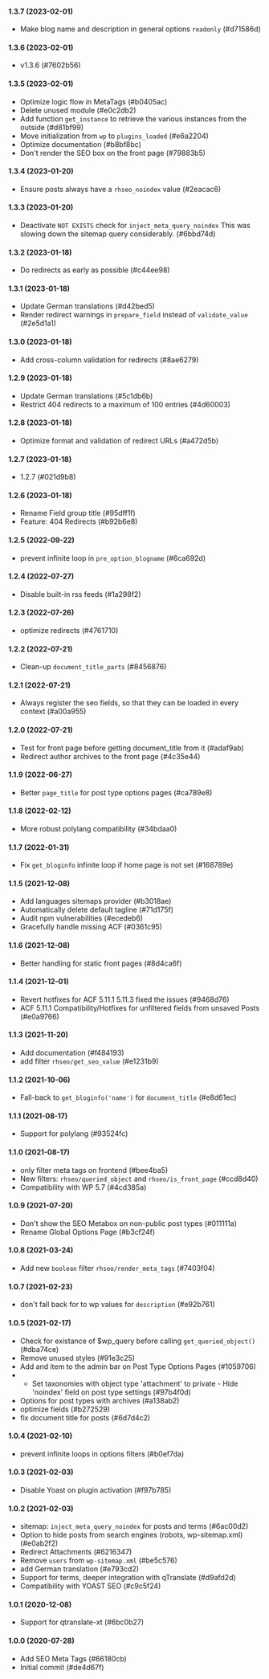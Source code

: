 #### 1.3.7 (2023-02-01)

- Make blog name and description in general options `readonly` (#d71586d)

#### 1.3.6 (2023-02-01)

- v1.3.6 (#7602b56)

#### 1.3.5 (2023-02-01)

- Optimize logic flow in MetaTags (#b0405ac)
- Delete unused module (#e0c2db2)
- Add function `get_instance` to retrieve the various instances from the outside (#d81bf99)
- Move initialization from `wp` to `plugins_loaded` (#e6a2204)
- Optimize documentation (#b8bf8bc)
- Don't render the SEO box on the front page (#79883b5)

#### 1.3.4 (2023-01-20)

- Ensure posts always have a `rhseo_noindex` value (#2eacac6)

#### 1.3.3 (2023-01-20)

- Deactivate `NOT EXISTS` check for `inject_meta_query_noindex`  This was slowing down the sitemap query considerably. (#6bbd74d)

#### 1.3.2 (2023-01-18)

- Do redirects as early as possible (#c44ee98)

#### 1.3.1 (2023-01-18)

- Update German translations (#d42bed5)
- Render redirect warnings in `prepare_field` instead of `validate_value` (#2e5d1a1)

#### 1.3.0 (2023-01-18)

- Add cross-column validation for redirects (#8ae6279)

#### 1.2.9 (2023-01-18)

- Update German translations (#5c1db6b)
- Restrict 404 redirects to a maximum of 100 entries (#4d60003)

#### 1.2.8 (2023-01-18)

- Optimize format and validation of redirect URLs (#a472d5b)

#### 1.2.7 (2023-01-18)

- 1.2.7 (#021d9b8)

#### 1.2.6 (2023-01-18)

- Rename Field group title (#95dff1f)
- Feature: 404 Redirects (#b92b6e8)

#### 1.2.5 (2022-09-22)

- prevent infinite loop in `pre_option_blogname` (#6ca692d)

#### 1.2.4 (2022-07-27)

- Disable built-in rss feeds (#1a298f2)

#### 1.2.3 (2022-07-26)

- optimize redirects (#4761710)

#### 1.2.2 (2022-07-21)

- Clean-up `document_title_parts` (#8456876)

#### 1.2.1 (2022-07-21)

- Always register the seo fields, so that they can be loaded in every context (#a00a955)

#### 1.2.0 (2022-07-21)

- Test for front page before getting document_title from it (#adaf9ab)
- Redirect author archives to the front page (#4c35e44)

#### 1.1.9 (2022-06-27)

- Better `page_title` for post type options pages (#ca789e8)

#### 1.1.8 (2022-02-12)

- More robust polylang compatibility (#34bdaa0)

#### 1.1.7 (2022-01-31)

- Fix `get_bloginfo` infinite loop if home page is not set (#168789e)

#### 1.1.5 (2021-12-08)

- Add languages sitemaps provider (#b3018ae)
- Automatically delete default tagline (#71d175f)
- Audit npm vulnerabilities (#ecedeb6)
- Gracefully handle missing ACF (#0361c95)

#### 1.1.6 (2021-12-08)

- Better handling for static front pages (#8d4ca6f)

#### 1.1.4 (2021-12-01)

- Revert hotfixes for ACF 5.11.1  5.11.3 fixed the issues (#9468d76)
- ACF 5.11.1 Compatibility/Hotfixes for unfiltered fields from unsaved Posts (#e0a9766)

#### 1.1.3 (2021-11-20)

- Add documentation (#f484193)
- add filter `rhseo/get_seo_value` (#e1231b9)

#### 1.1.2 (2021-10-06)

- Fall-back to `get_bloginfo('name')` for `document_title` (#e8d61ec)

#### 1.1.1 (2021-08-17)

- Support for polylang (#93524fc)

#### 1.1.0 (2021-08-17)

- only filter meta tags on frontend (#bee4ba5)
- New filters: `rhseo/queried_object` and `rhseo/is_front_page` (#ccd8d40)
- Compatibility with WP 5.7 (#4cd385a)

#### 1.0.9 (2021-07-20)

- Don't show the SEO Metabox on non-public post types (#011111a)
- Rename Global Options Page (#b3cf24f)

#### 1.0.8 (2021-03-24)

- Add new `boolean` filter `rhseo/render_meta_tags` (#7403f04)

#### 1.0.7 (2021-02-23)

- don't fall back for to wp values for `description` (#e92b761)

#### 1.0.5 (2021-02-17)

- Check for existance of $wp_query before calling `get_queried_object()` (#dba74ce)
- Remove unused styles (#91e3c25)
- Add and item to the admin bar on Post Type Options Pages (#1059706)
- - Set taxonomies with object type 'attachment' to private - Hide 'noindex' field on post type settings (#97b4f0d)
- Options for post types with archives (#a138ab2)
- optimize fields (#b272529)
- fix document title for posts (#6d7d4c2)

#### 1.0.4 (2021-02-10)

- prevent infinite loops in options filters (#b0ef7da)

#### 1.0.3 (2021-02-03)

- Disable Yoast on plugin activation (#f97b785)

#### 1.0.2 (2021-02-03)

- sitemap: `inject_meta_query_noindex` for posts and terms (#6ac00d2)
- Option to hide posts from search engines (robots, wp-sitemap.xml) (#e0ab2f2)
- Redirect Attachments (#6216347)
- Remove `users` from `wp-sitemap.xml` (#be5c576)
- add German translation (#e793cd2)
- Support for terms, deeper integration with qTranslate (#d9afd2d)
- Compatibility with YOAST SEO (#c9c5f24)

#### 1.0.1 (2020-12-08)

- Support for qtranslate-xt (#6bc0b27)

#### 1.0.0 (2020-07-28)

- Add SEO Meta Tags (#66180cb)
- Initial commit (#de4d67f)

